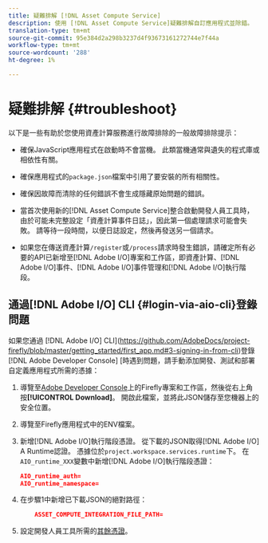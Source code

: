 ```yaml
---
title: 疑難排解 [!DNL Asset Compute Service]
description: 使用 [!DNL Asset Compute Service]疑難排解自訂應用程式並除錯。
translation-type: tm+mt
source-git-commit: 95e384d2a298b3237d4f93673161272744e7f44a
workflow-type: tm+mt
source-wordcount: '288'
ht-degree: 1%

---
```



# 疑難排解 {#troubleshoot}

以下是一些有助於您使用資產計算服務進行故障排除的一般故障排除提示：

* 確保JavaScript應用程式在啟動時不會當機。 此類當機通常與遺失的程式庫或相依性有關。
* 確保應用程式的`package.json`檔案中引用了要安裝的所有相關性。
* 確保因故障而清除的任何錯誤不會生成隱藏原始問題的錯誤。

* 當首次使用新的[!DNL Asset Compute Service]整合啟動開發人員工具時，由於可能未完整設定「資產計算事件日誌」，因此第一個處理請求可能會失敗。 請等待一段時間，以便日誌設定，然後再發送另一個請求。
* 如果您在傳送資產計算`/register`或`/process`請求時發生錯誤，請確定所有必要的API已新增至[!DNL Adobe I/O]專案和工作區，即資產計算、[!DNL Adobe I/O]事件、[!DNL Adobe I/O]事件管理和[!DNL Adobe I/O]執行階段。

## 通過[!DNL Adobe I/O] CLI {#login-via-aio-cli}登錄問題

如果您通過 [!DNL Adobe I/O] CLI](https://github.com/AdobeDocs/project-firefly/blob/master/getting_started/first_app.md#3-signing-in-from-cli)登錄[!DNL Adobe Developer Console] [時遇到問題，請手動添加開發、測試和部署自定義應用程式所需的憑據：

1. 導覽至[Adobe Developer Console](https://console.adobe.io/)上的Firefly專案和工作區，然後從右上角按&#x200B;**[!UICONTROL Download]**。 開啟此檔案，並將此JSON儲存至您機器上的安全位置。

1. 導覽至Firefly應用程式中的ENV檔案。

1. 新增[!DNL Adobe I/O]執行階段憑證。 從下載的JSON取得[!DNL Adobe I/O] A Runtime認證。 憑據位於`project.workspace.services.runtime`下。 在`AIO_runtime_XXX`變數中新增[!DNL Adobe I/O]執行階段憑證：

   ```json
   AIO_runtime_auth=
   AIO_runtime_namespace=
   ```

1. 在步驟1中新增已下載JSON的絕對路徑：

   ```json
       ASSET_COMPUTE_INTEGRATION_FILE_PATH=
   ```

1. 設定開發人員工具所需的[其餘憑證](develop-custom-application.md)。

<!-- TBD for later:
Add any best practices for developers in this section:
* Any items to take care of when creating projects.
* Any naming conventions, reserved keywords, etc.?
* Any terms that can become a source of confusion later based on our OOTB naming.

* If required, add limitations for custom applications and spin those off as best practices.
* Do NOT borrow any content from https://git.corp.adobe.com/nui/nui/blob/master/doc/worker_api.md. It is outdated and irrelevant for 3rd party custom applications.
-->
